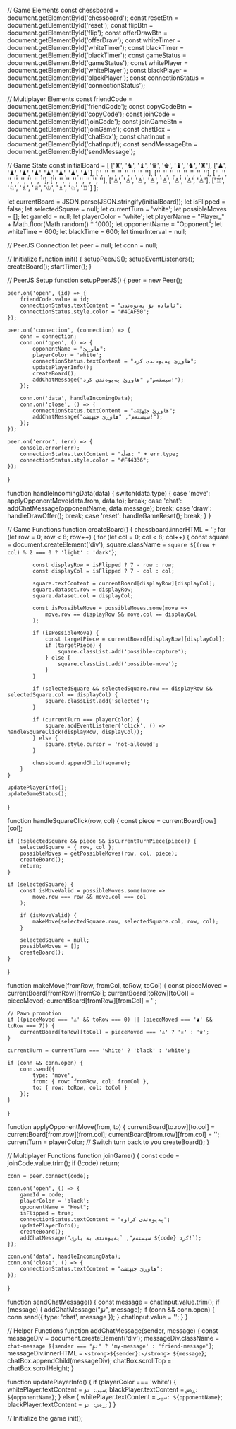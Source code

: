  <head>
    <!-- Add these lines -->
    <script src="https://unpkg.com/peerjs@1.4.7/dist/peerjs.min.js"></script>
    <script src="https://cdn.jsdelivr.net/npm/peerjs@1.4.7/dist/peerjs.min.js"></script>
</head>

// Game Elements
const chessboard = document.getElementById('chessboard');
const resetBtn = document.getElementById('reset');
const flipBtn = document.getElementById('flip');
const offerDrawBtn = document.getElementById('offerDraw');
const whiteTimer = document.getElementById('whiteTimer');
const blackTimer = document.getElementById('blackTimer');
const gameStatus = document.getElementById('gameStatus');
const whitePlayer = document.getElementById('whitePlayer');
const blackPlayer = document.getElementById('blackPlayer');
const connectionStatus = document.getElementById('connectionStatus');

// Multiplayer Elements
const friendCode = document.getElementById('friendCode');
const copyCodeBtn = document.getElementById('copyCode');
const joinCode = document.getElementById('joinCode');
const joinGameBtn = document.getElementById('joinGame');
const chatBox = document.getElementById('chatBox');
const chatInput = document.getElementById('chatInput');
const sendMessageBtn = document.getElementById('sendMessage');

// Game State
const initialBoard = [
    ['♜', '♞', '♝', '♛', '♚', '♝', '♞', '♜'],
    ['♟', '♟', '♟', '♟', '♟', '♟', '♟', '♟'],
    ['', '', '', '', '', '', '', ''],
    ['', '', '', '', '', '', '', ''],
    ['', '', '', '', '', '', '', ''],
    ['', '', '', '', '', '', '', ''],
    ['♙', '♙', '♙', '♙', '♙', '♙', '♙', '♙'],
    ['♖', '♘', '♗', '♕', '♔', '♗', '♘', '♖']
];

let currentBoard = JSON.parse(JSON.stringify(initialBoard));
let isFlipped = false;
let selectedSquare = null;
let currentTurn = 'white';
let possibleMoves = [];
let gameId = null;
let playerColor = 'white';
let playerName = "Player_" + Math.floor(Math.random() * 1000);
let opponentName = "Opponent";
let whiteTime = 600;
let blackTime = 600;
let timerInterval = null;

// PeerJS Connection
let peer = null;
let conn = null;

// Initialize
function init() {
    setupPeerJS();
    setupEventListeners();
    createBoard();
    startTimer();
}

// PeerJS Setup
function setupPeerJS() {
    peer = new Peer();
    
    peer.on('open', (id) => {
        friendCode.value = id;
        connectionStatus.textContent = "ئامادە بۆ پەیوەندی";
        connectionStatus.style.color = "#4CAF50";
    });
    
    peer.on('connection', (connection) => {
        conn = connection;
        conn.on('open', () => {
            opponentName = "هاوڕێ";
            playerColor = 'white';
            connectionStatus.textContent = "هاوڕێ پەیوەندی کرد";
            updatePlayerInfo();
            createBoard();
            addChatMessage("سیستەم", "هاوڕێ پەیوەندی کرد!");
        });
        
        conn.on('data', handleIncomingData);
        conn.on('close', () => {
            connectionStatus.textContent = "هاوڕێ جێهێشت";
            addChatMessage("سیستەم", "هاوڕێ جێهێشت!");
        });
    });
    
    peer.on('error', (err) => {
        console.error(err);
        connectionStatus.textContent = "هەڵە: " + err.type;
        connectionStatus.style.color = "#F44336";
    });
}

function handleIncomingData(data) {
    switch(data.type) {
        case 'move':
            applyOpponentMove(data.from, data.to);
            break;
        case 'chat':
            addChatMessage(opponentName, data.message);
            break;
        case 'draw':
            handleDrawOffer();
            break;
        case 'reset':
            handleGameReset();
            break;
    }
}

// Game Functions
function createBoard() {
    chessboard.innerHTML = '';
    for (let row = 0; row < 8; row++) {
        for (let col = 0; col < 8; col++) {
            const square = document.createElement('div');
            square.className = `square ${(row + col) % 2 === 0 ? 'light' : 'dark'}`;
            
            const displayRow = isFlipped ? 7 - row : row;
            const displayCol = isFlipped ? 7 - col : col;
            
            square.textContent = currentBoard[displayRow][displayCol];
            square.dataset.row = displayRow;
            square.dataset.col = displayCol;

            const isPossibleMove = possibleMoves.some(move => 
                move.row == displayRow && move.col == displayCol
            );
            
            if (isPossibleMove) {
                const targetPiece = currentBoard[displayRow][displayCol];
                if (targetPiece) {
                    square.classList.add('possible-capture');
                } else {
                    square.classList.add('possible-move');
                }
            }

            if (selectedSquare && selectedSquare.row == displayRow && selectedSquare.col == displayCol) {
                square.classList.add('selected');
            }

            if (currentTurn === playerColor) {
                square.addEventListener('click', () => handleSquareClick(displayRow, displayCol));
            } else {
                square.style.cursor = 'not-allowed';
            }

            chessboard.appendChild(square);
        }
    }

    updatePlayerInfo();
    updateGameStatus();
}

function handleSquareClick(row, col) {
    const piece = currentBoard[row][col];
    
    if (!selectedSquare && piece && isCurrentTurnPiece(piece)) {
        selectedSquare = { row, col };
        possibleMoves = getPossibleMoves(row, col, piece);
        createBoard();
        return;
    }

    if (selectedSquare) {
        const isMoveValid = possibleMoves.some(move => 
            move.row === row && move.col === col
        );

        if (isMoveValid) {
            makeMove(selectedSquare.row, selectedSquare.col, row, col);
        }

        selectedSquare = null;
        possibleMoves = [];
        createBoard();
    }
}

function makeMove(fromRow, fromCol, toRow, toCol) {
    const pieceMoved = currentBoard[fromRow][fromCol];
    currentBoard[toRow][toCol] = pieceMoved;
    currentBoard[fromRow][fromCol] = '';
    
    // Pawn promotion
    if ((pieceMoved === '♙' && toRow === 0) || (pieceMoved === '♟' && toRow === 7)) {
        currentBoard[toRow][toCol] = pieceMoved === '♙' ? '♕' : '♛';
    }
    
    currentTurn = currentTurn === 'white' ? 'black' : 'white';
    
    if (conn && conn.open) {
        conn.send({
            type: 'move',
            from: { row: fromRow, col: fromCol },
            to: { row: toRow, col: toCol }
        });
    }
}

function applyOpponentMove(from, to) {
    currentBoard[to.row][to.col] = currentBoard[from.row][from.col];
    currentBoard[from.row][from.col] = '';
    currentTurn = playerColor; // Switch turn back to you
    createBoard();
}

// Multiplayer Functions
function joinGame() {
    const code = joinCode.value.trim();
    if (!code) return;
    
    conn = peer.connect(code);
    
    conn.on('open', () => {
        gameId = code;
        playerColor = 'black';
        opponentName = "Host";
        isFlipped = true;
        connectionStatus.textContent = "پەیوەندی کراوە";
        updatePlayerInfo();
        createBoard();
        addChatMessage("سیستەم", `پەیوەندی بە یاری ${code} کرد!`);
    });
    
    conn.on('data', handleIncomingData);
    conn.on('close', () => {
        connectionStatus.textContent = "هاوڕێ جێهێشت";
    });
}

function sendChatMessage() {
    const message = chatInput.value.trim();
    if (message) {
        addChatMessage("تۆ", message);
        if (conn && conn.open) {
            conn.send({ type: 'chat', message });
        }
        chatInput.value = '';
    }
}

// Helper Functions
function addChatMessage(sender, message) {
    const messageDiv = document.createElement('div');
    messageDiv.className = `chat-message ${sender === "تۆ" ? 'my-message' : 'friend-message'}`;
    messageDiv.innerHTML = `<strong>${sender}:</strong> ${message}`;
    chatBox.appendChild(messageDiv);
    chatBox.scrollTop = chatBox.scrollHeight;
}

function updatePlayerInfo() {
    if (playerColor === 'white') {
        whitePlayer.textContent = `سپی: تۆ`;
        blackPlayer.textContent = `ڕەش: ${opponentName}`;
    } else {
        whitePlayer.textContent = `سپی: ${opponentName}`;
        blackPlayer.textContent = `ڕەش: تۆ`;
    }
}

// Initialize the game
init();
